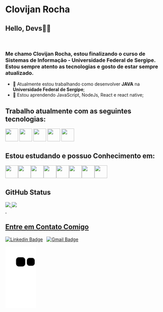 # Clovijan Rocha

## Hello, Devs👍🏿
&nbsp;

### Me chamo **Clovijan Rocha**, estou finalizando o curso de **Sistemas de Informação - Universidade Federal de Sergipe**. Estou sempre atento as tecnologias e gosto de estar sempre atualizado.

- 🔭 Atualmente estou trabalhando como desenvolver **JAVA** na **Universidade Federal de Sergipe**;
- 🌱 Estou aprendendo JavaScript, NodeJs, React e react native;
&nbsp;

## Trabalho atualmente com as seguintes tecnologias:

<img src="https://cdn.jsdelivr.net/gh/devicons/devicon/icons/java/java-original.svg" width="40" height="40"/>&nbsp;<img src="https://cdn.jsdelivr.net/gh/devicons/devicon/icons/spring/spring-original.svg" width="40" height="40"/>&nbsp;<img src="https://cdn.jsdelivr.net/gh/devicons/devicon/icons/jenkins/jenkins-original.svg" width="40" height="40"/>&nbsp;<img src="https://cdn.jsdelivr.net/gh/devicons/devicon/icons/git/git-original.svg" width="40" height="40"/>&nbsp;<img src="https://cdn.jsdelivr.net/gh/devicons/devicon/icons/gitlab/gitlab-original.svg" width="40" height="40"/>

## Estou estudando e possuo Conhecimento em: 

<img src="https://cdn.jsdelivr.net/gh/devicons/devicon/icons/python/python-original.svg" width="40" height="40"/><img src="https://cdn.jsdelivr.net/gh/devicons/devicon/icons/linux/linux-original.svg" width="40" height="40"/><img src="https://cdn.jsdelivr.net/gh/devicons/devicon/icons/github/github-original.svg" width="40" height="40"/><img src="https://cdn.jsdelivr.net/gh/devicons/devicon/icons/nodejs/nodejs-original.svg" width="40" height="40"/><img src="https://cdn.jsdelivr.net/gh/devicons/devicon/icons/typescript/typescript-original.svg" width="40" height="40"/><img src="https://cdn.jsdelivr.net/gh/devicons/devicon/icons/nodejs/nodejs-original-wordmark.svg"  width="40" height="40"/><img src="https://cdn.jsdelivr.net/gh/devicons/devicon/icons/react/react-original-wordmark.svg" width="40" height="40"/><img src="https://cdn.jsdelivr.net/gh/devicons/devicon/icons/docker/docker-original.svg" width="40" height="40"/>

## GitHub Status

<div>
<a href="https://github.com/seu-Clovijan">
<img height="180em" src="https://github-readme-stats.vercel.app/api/top-langs/?username=Clovijan&layout=compact&langs_count=7&theme=dracula"/>
<img height="180em" src="https://github-readme-stats.vercel.app/api?username=Clovijan&show_icons=true&theme=dracula&include_all_commits=true&count_private=true"/>
</div>
&nbsp;

## Entre em Contato Comigo
[![Linkedin Badge](https://img.shields.io/badge/-ClovijanRocha-blue?style=flat-square&logo=Linkedin&logoColor=white&link=https://www.linkedin.com/in/clovijan-rocha-b468071b1/)](https://www.linkedin.com/in/clovijan-rocha-b468071b1/) 
&nbsp;
[![Gmail Badge](https://img.shields.io/badge/-clovijan@gmail.com-c14438?style=flat-square&logo=Gmail&logoColor=white&link=mailto:clovijan@gmail.com)](mailto:clovijan@gmail.com)

![Snake animation](https://github.com/Clovijan/Clovijan/blob/output/github-contribution-grid-snake.svg)
